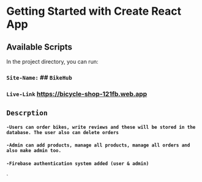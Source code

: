 # Getting Started with Create React App

## Available Scripts

In the project directory, you can run:


### `Site-Name:` ## `BikeHub`
   

### `Live-Link` https://bicycle-shop-121fb.web.app



## `Descrption`
#### `-Users can order bikes, write reviews and these will be stored in the database. The user also can delete orders`
#### `-Admin can add products, manage all products, manage all orders and also make admin too. `
#### `-Firebase authentication system added (user & admin)`
`
